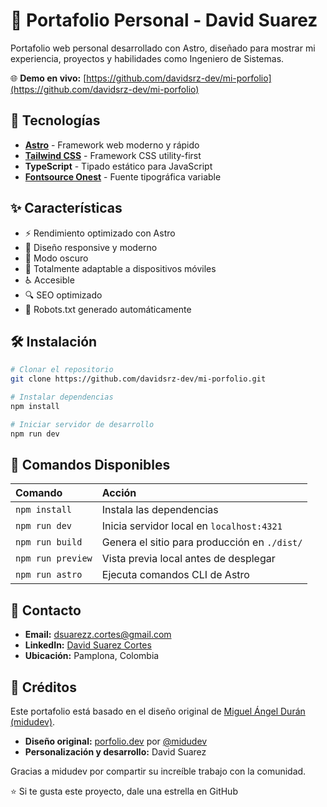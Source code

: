 # 💼 Portafolio Personal - David Suarez

Portafolio web personal desarrollado con Astro, diseñado para mostrar mi experiencia, proyectos y habilidades como Ingeniero de Sistemas.

🌐 **Demo en vivo:** [https://github.com/davidsrz-dev/mi-porfolio](https://github.com/davidsrz-dev/mi-porfolio)

## 🚀 Tecnologías

- **[Astro](https://astro.build)** - Framework web moderno y rápido
- **[Tailwind CSS](https://tailwindcss.com)** - Framework CSS utility-first
- **TypeScript** - Tipado estático para JavaScript
- **[Fontsource Onest](https://fontsource.org/)** - Fuente tipográfica variable

## ✨ Características

- ⚡ Rendimiento optimizado con Astro
- 🎨 Diseño responsive y moderno
- 🌙 Modo oscuro
- 📱 Totalmente adaptable a dispositivos móviles
- ♿ Accesible
- 🔍 SEO optimizado
- 📄 Robots.txt generado automáticamente

## 🛠️ Instalación

```bash
# Clonar el repositorio
git clone https://github.com/davidsrz-dev/mi-porfolio.git

# Instalar dependencias
npm install

# Iniciar servidor de desarrollo
npm run dev
```

## 📝 Comandos Disponibles

| Comando              | Acción                                         |
| :------------------- | :--------------------------------------------- |
| `npm install`        | Instala las dependencias                       |
| `npm run dev`        | Inicia servidor local en `localhost:4321`      |
| `npm run build`      | Genera el sitio para producción en `./dist/`   |
| `npm run preview`    | Vista previa local antes de desplegar          |
| `npm run astro`      | Ejecuta comandos CLI de Astro                  |

## 📧 Contacto

- **Email:** dsuarezz.cortes@gmail.com
- **LinkedIn:** [David Suarez Cortes](https://www.linkedin.com/in/david-suarez-cortes-9262a9313/)
- **Ubicación:** Pamplona, Colombia

## 🙏 Créditos

Este portafolio está basado en el diseño original de [Miguel Ángel Durán (midudev)](https://github.com/midudev).

- **Diseño original:** [porfolio.dev](https://github.com/midudev/porfolio.dev) por [@midudev](https://github.com/midudev)
- **Personalización y desarrollo:** David Suarez

Gracias a midudev por compartir su increíble trabajo con la comunidad.

⭐ Si te gusta este proyecto, dale una estrella en GitHub
